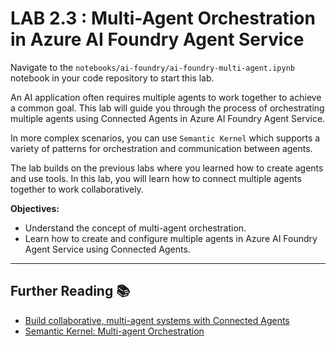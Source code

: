# LAB 2.3 : Multi-Agent Orchestration in Azure AI Foundry Agent Service

Navigate to the `notebooks/ai-foundry/ai-foundry-multi-agent.ipynb` notebook in your code repository to start this lab.

An AI application often requires multiple agents to work together to achieve a common goal. This lab will guide you through the process of orchestrating multiple agents using Connected Agents in Azure AI Foundry Agent Service.

In more complex scenarios, you can use `Semantic Kernel` which supports a variety of patterns for orchestration and communication between agents.

The lab builds on the previous labs where you learned how to create agents and use tools. In this lab, you will learn how to connect multiple agents together to work collaboratively.

**Objectives:**

- Understand the concept of multi-agent orchestration.
- Learn how to create and configure multiple agents in Azure AI Foundry Agent Service using Connected Agents.

---

## Further Reading 📚

- [Build collaborative, multi-agent systems with Connected Agents](https://learn.microsoft.com/en-us/azure/ai-services/agents/how-to/connected-agents?pivots=portal)
- [Semantic Kernel: Multi-agent Orchestration](https://devblogs.microsoft.com/semantic-kernel/semantic-kernel-multi-agent-orchestration/)
